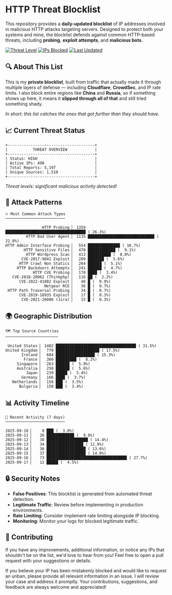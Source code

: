 # HTTP Threat Blocklist

This repository provides a **daily-updated blocklist** of IP addresses involved in malicious HTTP attacks targeting servers. Designed to protect both your systems and mine, the blocklist defends against common HTTP-based threats, including **probing**, **exploit attempts**, and **malicious bots**.

[![Threat Level](https://img.shields.io/badge/Threat%20Level-HIGH-red)](.)
[![IPs Blocked](https://img.shields.io/badge/IPs%20Blocked-498-blue)](.)
[![Last Updated](https://img.shields.io/badge/Updated-2025--09--17-brightgreen)](.)

## 🔍 About This List

This is my **private blocklist**, built from traffic that actually made it through multiple layers of defense — including **Cloudflare**, **CrowdSec**, and IP rate limits. I also block entire regions like **China** and **Russia**, so if something shows up here, it means it **slipped through all of that** and still tried something shady.

*In short: this list catches the ones that got further than they should have.*

## 📈 Current Threat Status

```
+--------------------------------------+
|           THREAT OVERVIEW            |
+--------------------------------------+
| Status: HIGH                         |
| Active IPs: 498                      |
| Total Reports: 5,197                 |
| Unique Sources: 1,518                |
+--------------------------------------+
```

*Threat levels: significant malicious activity detected!*

## 🎯 Attack Patterns

```
🔥 Most Common Attack Types
──────────────────────────

                HTTP Probing ▏ 1359 ███████████████████████████████████ ( 26.3%)
         HTTP Bad User Agent ▏ 1135 █████████████████████████████ ( 22.0%)
HTTP Admin Interface Probing ▏  554 ██████████████ ( 10.7%)
        HTTP Sensitive Files ▏  470 ████████████ (  9.1%)
         HTTP Wordpress Scan ▏  413 ██████████ (  8.0%)
       CVE-2017-9841 Exploit ▏  289 ███████ (  5.6%)
      HTTP Crawl Non Statics ▏  264 ██████ (  5.1%)
     HTTP Backdoors Attempts ▏  241 ██████ (  4.7%)
            HTTP CVE Probing ▏  178 ████ (  3.4%)
   CVE-2018-20062 (Thinkphp) ▏  116 ██ (  2.2%)
      CVE-2022-41082 Exploit ▏   48 █ (  0.9%)
                 Netgear RCE ▏   36 █ (  0.7%)
 HTTP Path Traversal Probing ▏   34 █ (  0.7%)
      CVE-2019-18935 Exploit ▏   17 █ (  0.3%)
       CVE-2021-26086 (Jira) ▏   15 █ (  0.3%)
```

## 🌍 Geographic Distribution

```
🗺️ Top Source Countries
───────────────────────

 United States ▏ 1402 ███████████████████████████████████ ( 31.5%)
United Kingdom ▏  779 ███████████████████ ( 17.5%)
       Ireland ▏  684 █████████████████ ( 15.3%)
        France ▏  366 █████████ (  8.2%)
     Singapore ▏  263 ██████ (  5.9%)
     Australia ▏  250 ██████ (  5.6%)
         Japan ▏  239 █████ (  5.4%)
       Germany ▏  166 ████ (  3.7%)
   Netherlands ▏  158 ███ (  3.5%)
      Bulgaria ▏  150 ███ (  3.4%)
```

## 📊 Activity Timeline

```
📅 Recent Activity (7 days)
──────────────────────────

2025-09-10 ▏    8 ███ (  3.0%)
2025-09-11 ▏   26 ████████████ (  9.8%)
2025-09-12 ▏   38 ██████████████████ ( 14.4%)
2025-09-13 ▏   34 ████████████████ ( 12.9%)
2025-09-14 ▏   36 █████████████████ ( 13.6%)
2025-09-15 ▏   37 █████████████████ ( 14.0%)
2025-09-16 ▏   73 ███████████████████████████████████ ( 27.7%)
2025-09-17 ▏   12 █████ (  4.5%)
```

## 🔒 Security Notes

- **False Positives**: This blocklist is generated from automated threat detection.
- **Legitimate Traffic**: Review before implementing in production environments.
- **Rate Limiting**: Consider implement rate limiting alongside IP blocking.
- **Monitoring**: Monitor your logs for blocked legitimate traffic.

## 🤝 Contributing

If you have any improvements, additional information, or notice any IPs that shouldn't be on the list, we'd love to hear from you! Feel free to open a pull request with your suggestions or details.

If you believe your IP has been mistakenly blocked and would like to request an unban, please provide all relevant information in an issue. I will review your case and address it promptly. Your contributions, suggestions, and feedback are always welcome and appreciated!